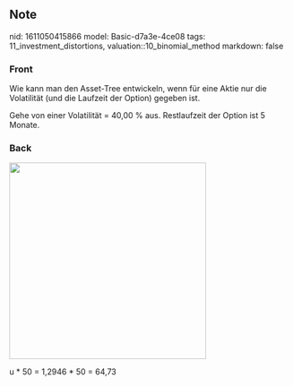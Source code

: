 ## Note
nid: 1611050415866
model: Basic-d7a3e-4ce08
tags: 11_investment_distortions, valuation::10_binomial_method
markdown: false

### Front
<p>Wie kann man den Asset-Tree entwickeln, wenn für eine Aktie nur
die Volatilität (und die Laufzeit der Option) gegeben ist.
<p>Gehe von einer Volatilität = 40,00 % aus. Restlaufzeit der
Option ist 5 Monate.

### Back
<p><img src="122EqBFSTc5JZ8ocgJtT.png" style="width: 351px;">
<p>u * 50 = 1,2946 * 50 = 64,73
